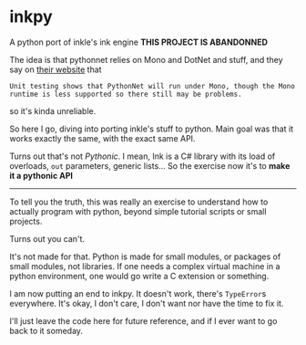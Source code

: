 # inkpy
A python port of inkle's ink engine
**THIS PROJECT IS ABANDONNED**

The idea is that pythonnet relies on Mono and DotNet and stuff, and they say on [their website](http://pythonnet.github.io/) that
```
Unit testing shows that PythonNet will run under Mono, though the Mono runtime is less supported so there still may be problems.
```
so it's kinda unreliable.

So here I go, diving into porting inkle's stuff to python.
Main goal was that it works exactly the same, with the exact same API.

Turns out that's not *Pythonic*. I mean, Ink is a C# library with its load of overloads, `out` parameters, generic lists...
So the exercise now it's to **make it a pythonic API**

---

To tell you the truth, this was really an exercise to understand how to actually program with python,
beyond simple tutorial scripts or small projects.

Turns out you can't.

It's not made for that. Python is made for small modules, or packages of small modules, not libraries.
If one needs a complex virtual machine in a python environment, one would go write a C extension or something.

I am now putting an end to inkpy.
It doesn't work, there's `TypeError`s everywhere. It's okay, I don't care, I don't want nor have the time to fix it.

I'll just leave the code here for future reference, and if I ever want to go back to it someday.
